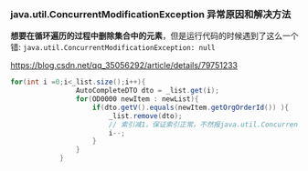 ### java.util.ConcurrentModificationException 异常原因和解决方法

 **想要在循环遍历的过程中删除集合中的元素**，但是运行代码的时候遇到了这么一个错: `java.util.ConcurrentModificationException: null` 

https://blog.csdn.net/qq_35056292/article/details/79751233

```java
for(int i =0;i<_list.size();i++){
                AutoCompleteDTO dto = _list.get(i);
                for(OD0000 newItem : newList){
                    if(dto.getV().equals(newItem.getOrgOrderId()) ){
                        _list.remove(dto);
                        // 索引减1，保证索引正常，不然报java.util.ConcurrentModificationException
                        i--; 
                    }
                }
            }
```

